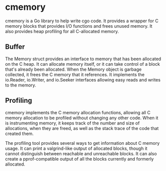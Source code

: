 # cmemory

cmemory is a Go library to help write cgo code. It provides a wrapper for C memory blocks that provides I/O functions and frees unused memory. It also provides heap profiling for all C-allocated memory.

## Buffer

The Memory struct provides an interface to memory that has been allocated on the C heap. It can allocate memory itself, or it can take control of a block that's already been allocated. When the Memory object is garbage collected, it frees the C memory that it references. It implements the io.Reader, io.Writer, and io.Seeker interfaces allowing easy reads and writes to the memory.

## Profiling

cmemory implements the C memory allocation functions, allowing all C memory allocation to be profiled without changing any other code. When it is instrumenting memory, it keeps track of the number and size of allocations, when they are freed, as well as the stack trace of the code that created them.

The profiling tool provides several ways to get information about C memory usage. It can print a valgrind-like output of allocated blocks, though it cannot distinguish between reachable and unreachable blocks. It can also create a pprof-compatible output of all the blocks currently and formerly allocated.
